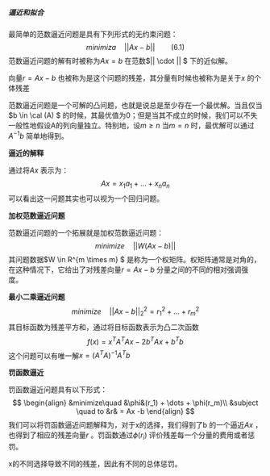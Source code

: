 ##### 逼近和拟合

最简单的范数逼近问题是具有下列形式的无约束问题：
$$
minimiza \quad || Ax-b||   \qquad (6.1)
$$
范数逼近问题的解有时被称为$Ax = b$  在范数$|| \cdot || $ 下的近似解。

向量$r = Ax-b$ 也被称为是这个问题的残差，其分量有时候也被称为是关于$x$ 的个体残差

范数逼近问题是一个可解的凸问题，也就是说总是至少存在一个最优解。当且仅当$b \in \cal (A) $ 的时候，其最优值为0；但是当其不成立的时候，我们可以不失一般性地假设A的列向量独立。特别地，设$m \geq n$ 当$m=n$ 时，最优解可以通过$A^{-1}b$ 简单地得到。

**逼近的解释** 

通过将$Ax$ 表示为：
$$
Ax = x_1 a_1 + \dots + x_n a_n
$$
可以看出这一问题其实也可以视为一个回归问题。

**加权范数逼近问题**

范数逼近问题的一个拓展就是加权范数逼近问题：
$$
minimize \quad ||W (Ax-b) ||
$$
其问题数据$W \in R^{m \times m} $ 是称为一个权矩阵。权矩阵通常是对角的，在这种情况下，它给出了对残差向量$r = Ax-b$ 分量之间的不同的相对强调强度。

**最小二乘逼近问题**
$$
minimize \quad ||Ax - b||_2^2 = r_1^2 + \dots+r_m^2
$$
其目标函数为残差平方和，通过将目标函数表示为凸二次函数
$$
f(x) = x^T A^T A x - 2b^T Ax + b^Tb
$$
这个问题可以有唯一解$x = (A^T A)^{-1} A^T b$ 

**罚函数逼近**

罚函数逼近问题具有以下形式：
$$
\begin{align}
&minimize\quad  &\phi&(r_1) + \dots + \phi(r_m)\\
&subject \quad to &r& = Ax  -b
\end{align}
$$
我们可以将罚函数逼近问题解释为，对于x的选择，我们得到了b 的一个逼近$Ax$ ，也得到了相应的残差向量$r$ 。罚函数通过$\phi(r_i)$ 评价残差每一个分量的费用或者惩罚。

x的不同选择导致不同的残差，因此有不同的总体惩罚。